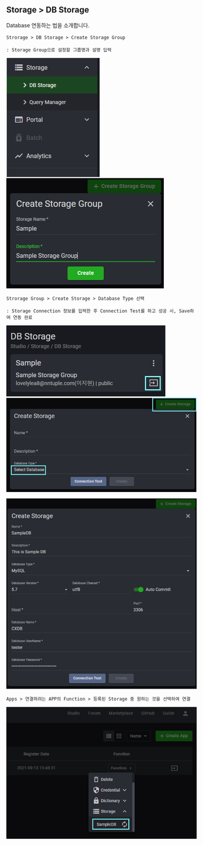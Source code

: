 ## Storage > DB Storage

Database 연동하는 법을 소개합니다.

    Strorage > DB Storage > Create Storage Group

    : Storage Group으로 설정할 그룹명과 설명 입력

![](../../img/assets/how_to_use_storage_1.png) ![](../../img/assets/how_to_use_storage_2.png)

    Strorage Group > Create Storage > Database Type 선택

    : Storage Connection 정보를 입력한 후 Connection Test를 하고 성공 시, Save하여 연동 완료

![](../../img/assets/how_to_use_storage_3.png) ![](../../img/assets/how_to_use_storage_4.png)

![](../../img/assets/how_to_use_storage_5.png)

    Apps > 연결하려는 APP의 Function > 등록된 Storage 중 원하는 것을 선택하여 연결

![](../../img/assets/how_to_use_storage_6.png)
